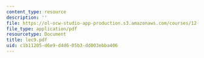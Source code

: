 ```yaml
---
content_type: resource
description: ''
file: https://ol-ocw-studio-app-production.s3.amazonaws.com/courses/12-510-introduction-to-seismology-spring-2010/c1b11205d6e9d4d605b3dd003ebba406_lec9.pdf
file_type: application/pdf
resourcetype: Document
title: lec9.pdf
uid: c1b11205-d6e9-d4d6-05b3-dd003ebba406
---
```


